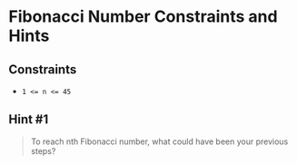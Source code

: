 # Fibonacci Number Constraints and Hints

## Constraints
-   `1 <= n <= 45`

## Hint #1
> To reach nth Fibonacci number, what could have been your previous steps?